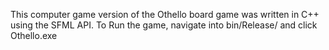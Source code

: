 This computer game version of the Othello board game was written in C++ using the SFML API.
To Run the game, navigate into bin/Release/ and click Othello.exe
